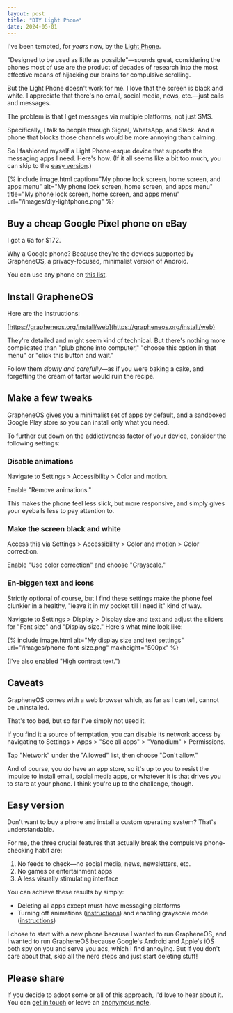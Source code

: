 ```yaml
---
layout: post
title: "DIY Light Phone"
date: 2024-05-01
---
```


I've been tempted, for _years_ now, by the [Light Phone](https://www.thelightphone.com/).

"Designed to be used as little as possible"—sounds great, considering the phones most of use are the product of decades of research into the most effective means of hijacking our brains for compulsive scrolling.

But the Light Phone doesn't work for me. I love that the screen is black and white. I appreciate that there's no email, social media, news, etc.—just calls and messages.

The problem is that I get messages via multiple platforms, not just SMS. 

Specifically, I talk to people through Signal, WhatsApp, and Slack. And a phone that blocks those channels would be more annoying than calming.

So I fashioned myself a Light Phone-esque device that supports the messaging apps I need. Here's how. (If it all seems like a bit too much, you can skip to the [easy version](#easy-version).)

{% include image.html caption="My phone lock screen, home screen, and apps menu" alt="My phone lock screen, home screen, and apps menu" title="My phone lock screen, home screen, and apps menu" url="/images/diy-lightphone.png" %}

## Buy a cheap Google Pixel phone on eBay

I got a 6a for $172. 

Why a Google phone? Because they're the devices supported by GrapheneOS, a privacy-focused, minimalist version of Android. 

You can use any phone on [this list](https://grapheneos.org/faq#device-support).

## Install GrapheneOS

Here are the instructions:

[https://grapheneos.org/install/web](https://grapheneos.org/install/web)

They're detailed and might seem kind of technical. But there's nothing more complicated than "plub phone into computer," "choose this option in that menu" or "click this button and wait."

Follow them _slowly and carefully_—as if you were baking a cake, and forgetting the cream of tartar would ruin the recipe.

## Make a few tweaks

GrapheneOS gives you a minimalist set of apps by default, and a sandboxed Google Play store so you can install only what you need.

To further cut down on the addictiveness factor of your device, consider the following settings:

### Disable animations

Navigate to Settings > Accessibility > Color and motion.

Enable "Remove animations."

This makes the phone feel less slick, but more responsive, and simply gives your eyeballs less to pay attention to.

### Make the screen black and white

Access this via Settings > Accessibility > Color and motion > Color correction.

Enable "Use color correction" and choose "Grayscale."

### En-biggen text and icons

Strictly optional of course, but I find these settings make the phone feel clunkier in a healthy, "leave it in my pocket till I need it" kind of way.

Navigate to Settings > Display > Display size and text and adjust the sliders for "Font size" and "Display size." Here's what mine look like:

{% include image.html alt="My display size and text settings" url="/images/phone-font-size.png" maxheight="500px" %}

(I've also enabled "High contrast text.")

## Caveats

GrapheneOS comes with a web browser which, as far as I can tell, cannot be uninstalled.

That's too bad, but so far I've simply not used it.

If you find it a source of temptation, you can disable its network access by navigating to Settings > Apps > "See all apps" > "Vanadium" > Permissions.

Tap "Network" under the "Allowed" list, then choose "Don't allow."

And of course, you _do_ have an app store, so it's up to you to resist the impulse to install email, social media apps, or whatever it is that drives you to stare at your phone. I think you're up to the challenge, though.

## Easy version

Don't want to buy a phone and install a custom operating system? That's understandable. 

For me, the three crucial features that actually break the compulsive phone-checking habit are:

1. No feeds to check—no social media, news, newsletters, etc.
2. No games or entertainment apps
3. A less visually stimulating interface

You can achieve these results by simply:

- Deleting all apps except must-have messaging platforms
- Turning off animations ([instructions](https://www.howtogeek.com/415161/does-looking-at-your-phone-make-you-dizzy-disable-animations/)) and enabling grayscale mode ([instructions](https://www.theverge.com/23637672/grayscale-iphone-android-pixel-samsung-galaxy-how-to))

I chose to start with a new phone because I wanted to run GrapheneOS, and I wanted to run GrapheneOS because Google's Android and Apple's iOS both spy on you and serve you ads, which I find annoying. But if you don't care about that, skip all the nerd steps and just start deleting stuff!

## Please share

If you decide to adopt some or all of this approach, I'd love to hear about it. You can [get in touch](/contact) or leave an [anonymous note](/anonymous-feedback). 

